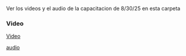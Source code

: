 Ver los videos y el audio de la capacitacion de 8/30/25 en esta carpeta

### Video
[Video](https://drive.google.com/file/d/1kHuV5KT7BVP3WMNM5nqg_Q2exqEy5W-n/view?usp=sharing)

[audio](https://drive.google.com/file/d/110UiAB9mtHhHohMAzdmQccLBeU8DuPKo/view?usp=sharing)
